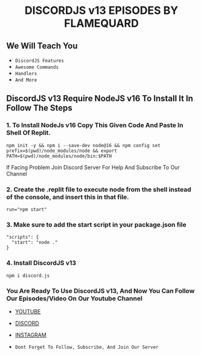 <h1 align='center'> DISCORDJS v13 EPISODES BY FLAMEQUARD </h1> 

## We Will Teach You
- `DiscordJS Features`
- `Awesome Commands`
- `Handlers`
- `And More`

## DiscordJS v13 Require NodeJS v16 To Install It In Follow The Steps

### 1. To Install NodeJs v16 Copy This Given Code And Paste In Shell Of Replit.
```
npm init -y && npm i --save-dev node@16 && npm config set prefix=$(pwd)/node_modules/node && export PATH=$(pwd)/node_modules/node/bin:$PATH
```

If Facing Problem Join Discord Server For Help And Subscribe To Our Channel

### 2. Create the .replit file to execute node from the shell instead of the console, and insert this in that file.
```
run="npm start"
```

### 3. Make sure to add the start script in your package.json file
```
"scripts": {
  "start": "node ."
}
```

### 4. Install DiscordJS v13
```
npm i discord.js
```

### You Are Ready To Use DiscordJS v13, And Now You Can Follow Our Episodes/Video On Our Youtube Channel
- [YOUTUBE](https://www.youtube.com/flamequard)
- [DISCORD](https://discord.gg/TvjrWtEuyP)
- [INSTAGRAM](https://www.instagram.com/flamequard)

- `Dont Forget To Follow, Subscribe, And Join Our Server`
